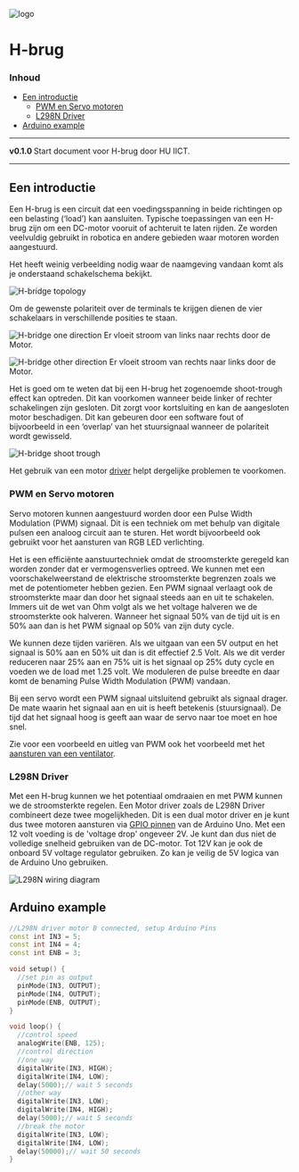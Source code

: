 ![logo](./img/) [](logo-id)

# H-brug[](title-id) <!-- omit in toc -->

### Inhoud[](toc-id) <!-- omit in toc -->

- [Een introductie](#een-introductie)
  - [PWM en Servo motoren](#pwm-en-servo-motoren)
  - [L298N Driver](#l298n-driver)
- [Arduino example](#arduino-example)

---

**v0.1.0 [](version-id)** Start document voor H-brug door HU IICT[](author-id).

---

## Een introductie

Een H-brug is een circuit dat een voedingsspanning in beide richtingen op een belasting (‘load’) kan aansluiten. Typische toepassingen van een H-brug zijn om een DC-motor vooruit of achteruit te laten rijden. Ze worden veelvuldig gebruikt in robotica en andere gebieden waar motoren worden aangestuurd. 

Het heeft weinig verbeelding nodig waar de naamgeving vandaan komt als je onderstaand schakelschema bekijkt.

![H-bridge topology](./img/H-bridge-topology.png)

Om de gewenste polariteit over de terminals te krijgen dienen de vier schakelaars in verschillende posities te staan.

![H-bridge one direction](./img/H-bridge-one-direction.png)
Er vloeit stroom van links naar rechts door de Motor.

![H-bridge other direction](./img/H-bridge-other-direction.png)
Er vloeit stroom van rechts naar links door de Motor.

Het is goed om te weten dat bij een H-brug het zogenoemde shoot-trough effect kan optreden. Dit kan voorkomen wanneer beide linker of rechter schakelingen zijn gesloten. Dit zorgt voor kortsluiting en kan de aangesloten motor beschadigen. Dit kan gebeuren door een software fout of bijvoorbeeld in een ‘overlap’ van het stuursignaal wanneer de polariteit wordt gewisseld.

![H-bridge shoot trough](./img/H-bridge-shoot-trough.png)

Het gebruik van een motor [driver](#l298n-driver) helpt dergelijke problemen te voorkomen.

### PWM en Servo motoren

Servo motoren kunnen aangestuurd worden door een Pulse Width Modulation (PWM) signaal. Dit is een techniek om met behulp van digitale pulsen een analoog circuit aan te sturen. Het wordt bijvoorbeeld ook gebruikt voor het aansturen van RGB LED verlichting. 

Het is een efficiënte aanstuurtechniek omdat de stroomsterkte geregeld kan worden zonder dat er vermogensverlies optreed. We kunnen met een voorschakelweerstand de elektrische stroomsterkte begrenzen zoals we met de potentiometer hebben gezien. Een PWM signaal verlaagt ook de stroomsterkte maar dan door het signaal steeds aan en uit te schakelen. Immers uit de wet van Ohm volgt als we het voltage halveren we de stroomsterkte ook halveren. Wanneer het signaal 50% van de tijd uit is en 50% aan dan is het PWM signaal op 50% van zijn duty cycle.

We kunnen deze tijden variëren. Als we uitgaan van een 5V output en het signaal is 50% aan en 50% uit dan is dit effectief 2.5 Volt. Als we dit verder reduceren naar 25% aan en 75% uit is het signaal op 25% duty cycle en voeden we de load met 1.25 volt. We moduleren de pulse breedte en daar komt de benaming Pulse Width Modulation (PWM) vandaan.

Bij een servo wordt een PWM signaal uitsluitend gebruikt als signaal drager. De mate waarin het signaal aan en uit is heeft betekenis (stuursignaal). De tijd dat het signaal hoog is geeft aan waar de servo naar toe moet en hoe snel.

Zie voor een voorbeeld en uitleg van PWM ook het voorbeeld met het [aansturen van een ventilator](../../communicatie/analoog-en-digitaal/DAC/README.md).

### L298N Driver

Met een H-brug kunnen we het potentiaal omdraaien en met PWM kunnen we de stroomsterkte regelen. Een Motor driver zoals de L298N Driver combineert deze twee mogelijkheden. Dit is een dual motor driver en je kunt dus twee motoren aansturen via [GPIO pinnen](../../communicatie/analoog-en-digitaal/README.md) van de Arduino Uno. Met een 12 volt voeding is de 'voltage drop' ongeveer 2V. Je kunt dan dus niet de volledige snelheid gebruiken van de DC-motor. Tot 12V kan je ook de onboard 5V voltage regulator gebruiken. Zo kan je veilig de 5V logica van de Arduino Uno gebruiken.

![L298N wiring diagram](./img/L298N_bb.png)

## Arduino example

```c++
//L298N driver motor B connected, setup Arduino Pins
const int IN3 = 5;
const int IN4 = 4;
const int ENB = 3;

void setup() {
  //set pin as output
  pinMode(IN3, OUTPUT);
  pinMode(IN4, OUTPUT);
  pinMode(ENB, OUTPUT);
}

void loop() {
  //control speed
  analogWrite(ENB, 125); 
  //control direction
  //one way 
  digitalWrite(IN3, HIGH);
  digitalWrite(IN4, LOW);
  delay(5000);// wait 5 seconds
  //other way
  digitalWrite(IN3, LOW);
  digitalWrite(IN4, HIGH);
  delay(5000);// wait 5 seconds
  //break the motor
  digitalWrite(IN3, LOW);
  digitalWrite(IN4, LOW);
  delay(50000);// wait 50 seconds
}
```